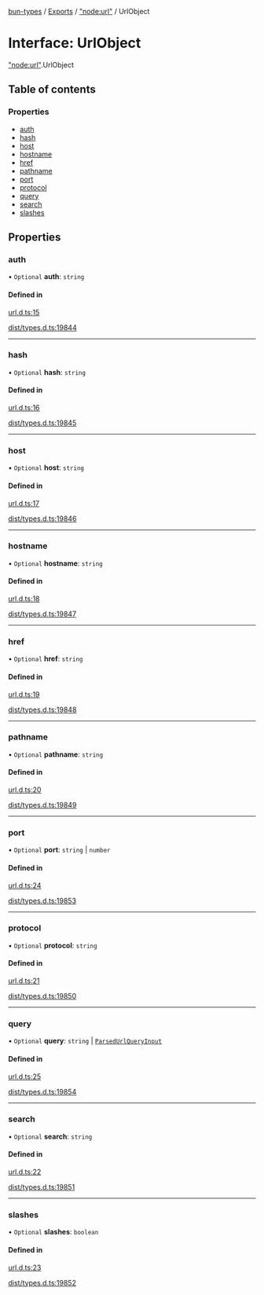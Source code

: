 [bun-types](../README.md) / [Exports](../modules.md) / ["node:url"](../modules/node_url_.md) / UrlObject

# Interface: UrlObject

["node:url"](../modules/node_url_.md).UrlObject

## Table of contents

### Properties

- [auth](node_url_.UrlObject.md#auth)
- [hash](node_url_.UrlObject.md#hash)
- [host](node_url_.UrlObject.md#host)
- [hostname](node_url_.UrlObject.md#hostname)
- [href](node_url_.UrlObject.md#href)
- [pathname](node_url_.UrlObject.md#pathname)
- [port](node_url_.UrlObject.md#port)
- [protocol](node_url_.UrlObject.md#protocol)
- [query](node_url_.UrlObject.md#query)
- [search](node_url_.UrlObject.md#search)
- [slashes](node_url_.UrlObject.md#slashes)

## Properties

### auth

• `Optional` **auth**: `string`

#### Defined in

[url.d.ts:15](https://github.com/valgaze/bun-types/blob/5e53f27/url.d.ts#L15)

[dist/types.d.ts:19844](https://github.com/valgaze/bun-types/blob/5e53f27/dist/types.d.ts#L19844)

___

### hash

• `Optional` **hash**: `string`

#### Defined in

[url.d.ts:16](https://github.com/valgaze/bun-types/blob/5e53f27/url.d.ts#L16)

[dist/types.d.ts:19845](https://github.com/valgaze/bun-types/blob/5e53f27/dist/types.d.ts#L19845)

___

### host

• `Optional` **host**: `string`

#### Defined in

[url.d.ts:17](https://github.com/valgaze/bun-types/blob/5e53f27/url.d.ts#L17)

[dist/types.d.ts:19846](https://github.com/valgaze/bun-types/blob/5e53f27/dist/types.d.ts#L19846)

___

### hostname

• `Optional` **hostname**: `string`

#### Defined in

[url.d.ts:18](https://github.com/valgaze/bun-types/blob/5e53f27/url.d.ts#L18)

[dist/types.d.ts:19847](https://github.com/valgaze/bun-types/blob/5e53f27/dist/types.d.ts#L19847)

___

### href

• `Optional` **href**: `string`

#### Defined in

[url.d.ts:19](https://github.com/valgaze/bun-types/blob/5e53f27/url.d.ts#L19)

[dist/types.d.ts:19848](https://github.com/valgaze/bun-types/blob/5e53f27/dist/types.d.ts#L19848)

___

### pathname

• `Optional` **pathname**: `string`

#### Defined in

[url.d.ts:20](https://github.com/valgaze/bun-types/blob/5e53f27/url.d.ts#L20)

[dist/types.d.ts:19849](https://github.com/valgaze/bun-types/blob/5e53f27/dist/types.d.ts#L19849)

___

### port

• `Optional` **port**: `string` \| `number`

#### Defined in

[url.d.ts:24](https://github.com/valgaze/bun-types/blob/5e53f27/url.d.ts#L24)

[dist/types.d.ts:19853](https://github.com/valgaze/bun-types/blob/5e53f27/dist/types.d.ts#L19853)

___

### protocol

• `Optional` **protocol**: `string`

#### Defined in

[url.d.ts:21](https://github.com/valgaze/bun-types/blob/5e53f27/url.d.ts#L21)

[dist/types.d.ts:19850](https://github.com/valgaze/bun-types/blob/5e53f27/dist/types.d.ts#L19850)

___

### query

• `Optional` **query**: `string` \| [`ParsedUrlQueryInput`](querystring_.ParsedUrlQueryInput.md)

#### Defined in

[url.d.ts:25](https://github.com/valgaze/bun-types/blob/5e53f27/url.d.ts#L25)

[dist/types.d.ts:19854](https://github.com/valgaze/bun-types/blob/5e53f27/dist/types.d.ts#L19854)

___

### search

• `Optional` **search**: `string`

#### Defined in

[url.d.ts:22](https://github.com/valgaze/bun-types/blob/5e53f27/url.d.ts#L22)

[dist/types.d.ts:19851](https://github.com/valgaze/bun-types/blob/5e53f27/dist/types.d.ts#L19851)

___

### slashes

• `Optional` **slashes**: `boolean`

#### Defined in

[url.d.ts:23](https://github.com/valgaze/bun-types/blob/5e53f27/url.d.ts#L23)

[dist/types.d.ts:19852](https://github.com/valgaze/bun-types/blob/5e53f27/dist/types.d.ts#L19852)
